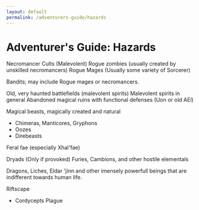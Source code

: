 ```yaml
---
layout: default
permalink: /adventurers-guide/hazards
---
```


# Adventurer's Guide: Hazards

Necromancer Cults (Malevolent)
Rogue zombies (usually created by unskilled necromancers)
Rogue Mages (Usually some variety of Sorcerer)

Bandits; may include Rogue mages or necromancers.

Old, very haunted battlefields (malevolent spirits)
Malevolent spirits in general
Abandoned magical ruins with functional defenses (Uon or old AEl)

Magical beasts, magically created and natural
* Chimeras, Manticores, Gryphons
* Oozes
* Direbeasts

Feral fae (especially Xhal'fae)

Dryads (Only if provoked)
Furies, Cambions, and other hostile elementals

Dragons, Liches, Eldar 'jinn and other imensely powerfull beings that are indifferent towards human life.

Riftscape
* Cordycepts Plague


